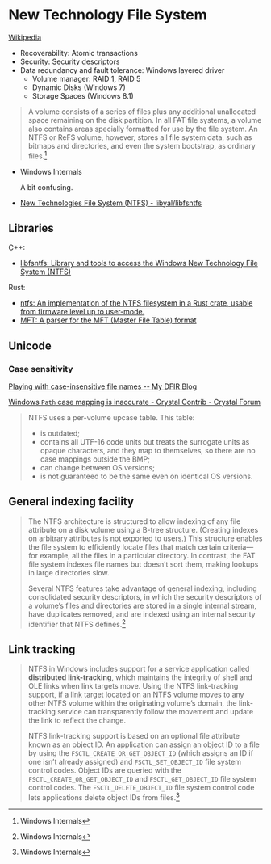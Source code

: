 # New Technology File System
[Wikipedia](https://en.wikipedia.org/wiki/NTFS)

- Recoverability: Atomic transactions
- Security: Security descriptors
- Data redundancy and fault tolerance: Windows layered driver
  - Volume manager: RAID 1, RAID 5
  - Dynamic Disks (Windows 7)
  - Storage Spaces (Windows 8.1)

> A volume consists of a series of files plus any additional unallocated space remaining on the disk partition. In all FAT file systems, a volume also contains areas specially formatted for use by the file system. An NTFS or ReFS volume, however, stores all file system data, such as bitmaps and directories, and even the system bootstrap, as ordinary files.[^winter]

- Windows Internals

  A bit confusing.

- [New Technologies File System (NTFS) - libyal/libfsntfs](https://github.com/libyal/libfsntfs/blob/main/documentation/New%20Technologies%20File%20System%20(NTFS).asciidoc)

## Libraries
C++:
- [libfsntfs: Library and tools to access the Windows New Technology File System (NTFS)](https://github.com/libyal/libfsntfs/)

Rust:
- [ntfs: An implementation of the NTFS filesystem in a Rust crate, usable from firmware level up to user-mode.](https://github.com/ColinFinck/ntfs)
- [MFT: A parser for the MFT (Master File Table) format](https://github.com/omerbenamram/mft)

## Unicode
### Case sensitivity
[Playing with case-insensitive file names -- My DFIR Blog](https://dfir.ru/2021/07/15/playing-with-case-insensitive-file-names/)

[Windows `Path` case mapping is inaccurate - Crystal Contrib - Crystal Forum](https://forum.crystal-lang.org/t/windows-path-case-mapping-is-inaccurate/4133)

> NTFS uses a per-volume upcase table. This table:
> 
> - is outdated;
> - contains all UTF-16 code units but treats the surrogate units as opaque characters, and they map to themselves, so there are no case mappings outside the BMP;
> - can change between OS versions;
> - is not guaranteed to be the same even on identical OS versions.

## General indexing facility
> The NTFS architecture is structured to allow indexing of any file attribute on a disk volume using a B-tree structure. (Creating indexes on arbitrary attributes is not exported to users.) This structure enables the file system to efficiently locate files that match certain criteria—for example, all the files in a particular directory. In contrast, the FAT file system indexes file names but doesn’t sort them, making lookups in large directories slow.
> 
> Several NTFS features take advantage of general indexing, including consolidated security descriptors, in which the security descriptors of a volume’s files and directories are stored in a single internal stream, have duplicates removed, and are indexed using an internal security identifier that NTFS defines.[^winter]

## Link tracking
> NTFS in Windows includes support for a service application called **distributed link-tracking**, which maintains the integrity of shell and OLE links when link targets move. Using the NTFS link-tracking support, if a link target located on an NTFS volume moves to any other NTFS volume within the originating volume’s domain, the link-tracking service can transparently follow the movement and update the link to reflect the change.
> 
> NTFS link-tracking support is based on an optional file attribute known as an object ID. An application can assign an object ID to a file by using the `FSCTL_CREATE_OR_GET_OBJECT_ID` (which assigns an ID if one isn’t already assigned) and `FSCTL_SET_OBJECT_ID` file system control codes. Object IDs are queried with the `FSCTL_CREATE_OR_GET_OBJECT_ID` and `FSCTL_GET_OBJECT_ID` file system control codes. The `FSCTL_DELETE_OBJECT_ID` file system control code lets applications delete object IDs from files.[^winter]


[^winter]: Windows Internals